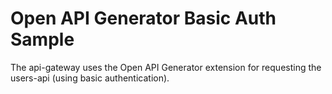 # Open API Generator Basic Auth Sample

The api-gateway uses the Open API Generator extension for requesting the users-api (using basic authentication).

